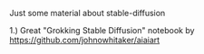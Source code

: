 Just some material about stable-diffusion 

1.) Great "Grokking Stable Diffusion" notebook by https://github.com/johnowhitaker/aiaiart
